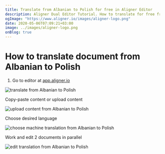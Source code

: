 ```yaml
---
title: Translate from Albanian to Polish for free in Aligner Editor
description: Aligner Dual Editor Tutorial. How to translate for free from Albanian to Polish. Aligner is multilingual document management platform. 
ogImage: "https://www.aligner.io/images/aligner-logo.png"
date: 2020-05-06T07:09:21+03:00
image: ../images/aligner-logo.png
onBlog: true
---
```


# How to translate document from Albanian to Polish

1. Go to editor at [app.aligner.io](https://app.aligner.io "Aligner App web page")

![translate from Albanian to Polish](../aligner-blank-editor.png "translate from Albanian to Polish")

Copy-paste content or upload content

![upload content from Albanian to Polish](../aligner-uploaded-document.png "upload content from Albanian to Polish")

Choose desired language

![choose machine translation from Albanian to Polish](../aligner-language-dropdown.png "choose machine translation from Albanian to Polish")

Work and edit 2 documents in parallel

![edit translation from Albanian to Polish](../aligner-double-sitded-editor.png "edit translation from Albanian to Polish")


